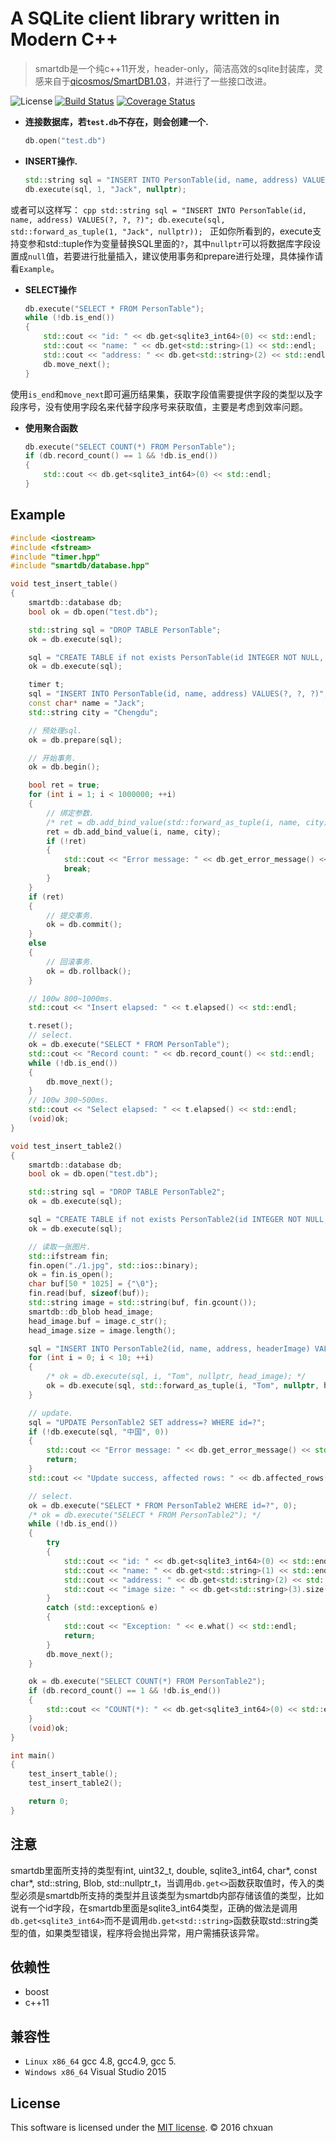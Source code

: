 A SQLite client library written in Modern C++
===============================================

> smartdb是一个纯c++11开发，header-only，简洁高效的sqlite封装库，灵感来自于[qicosmos/SmartDB1.03][1]，并进行了一些接口改进。

![License][2] 
[![Build Status](https://travis-ci.org/chxuan/smartdb.svg?branch=master)](https://travis-ci.org/chxuan/smartdb)
[![Coverage Status](https://coveralls.io/repos/github/chxuan/smartdb/badge.svg?branch=master)](https://coveralls.io/github/chxuan/smartdb?branch=master)

* **连接数据库，若`test.db`不存在，则会创建一个.**

    ```cpp
    db.open("test.db")
    ```
    
* **INSERT操作.**

    ```cpp
    std::string sql = "INSERT INTO PersonTable(id, name, address) VALUES(?, ?, ?)";
    db.execute(sql, 1, "Jack", nullptr);
    ```
或者可以这样写：
    ```cpp
    std::string sql = "INSERT INTO PersonTable(id, name, address) VALUES(?, ?, ?)";
    db.execute(sql, std::forward_as_tuple(1, "Jack", nullptr));
    ```
正如你所看到的，execute支持变参和std::tuple作为变量替换SQL里面的`?`，其中`nullptr`可以将数据库字段设置成`null`值，若要进行批量插入，建议使用事务和prepare进行处理，具体操作请看`Example`。
    
* **SELECT操作**

    ```cpp
    db.execute("SELECT * FROM PersonTable");
    while (!db.is_end())
    {
        std::cout << "id: " << db.get<sqlite3_int64>(0) << std::endl;
        std::cout << "name: " << db.get<std::string>(1) << std::endl;
        std::cout << "address: " << db.get<std::string>(2) << std::endl;
        db.move_next();
    }
    ```  
使用`is_end`和`move_next`即可遍历结果集，获取字段值需要提供字段的类型以及字段序号，没有使用字段名来代替字段序号来获取值，主要是考虑到效率问题。

* **使用聚合函数**

    ```cpp
    db.execute("SELECT COUNT(*) FROM PersonTable");
    if (db.record_count() == 1 && !db.is_end())
    {
        std::cout << db.get<sqlite3_int64>(0) << std::endl;
    }
    ```  

## Example

```cpp
#include <iostream>
#include <fstream>
#include "timer.hpp"
#include "smartdb/database.hpp"

void test_insert_table()
{
    smartdb::database db;
    bool ok = db.open("test.db");

    std::string sql = "DROP TABLE PersonTable";
    ok = db.execute(sql);

    sql = "CREATE TABLE if not exists PersonTable(id INTEGER NOT NULL, name Text, address Text)";
    ok = db.execute(sql);

    timer t;
    sql = "INSERT INTO PersonTable(id, name, address) VALUES(?, ?, ?)";
    const char* name = "Jack";
    std::string city = "Chengdu";

    // 预处理sql.
    ok = db.prepare(sql);

    // 开始事务.
    ok = db.begin();

    bool ret = true;
    for (int i = 1; i < 1000000; ++i)
    {
        // 绑定参数.
        /* ret = db.add_bind_value(std::forward_as_tuple(i, name, city)); */
        ret = db.add_bind_value(i, name, city);
        if (!ret)
        {
            std::cout << "Error message: " << db.get_error_message() << std::endl;
            break;
        }
    }
    if (ret)
    {
        // 提交事务.
        ok = db.commit();
    }
    else
    {
        // 回滚事务.
        ok = db.rollback();
    }

    // 100w 800~1000ms.
    std::cout << "Insert elapsed: " << t.elapsed() << std::endl;

    t.reset();
    // select.
    ok = db.execute("SELECT * FROM PersonTable");
    std::cout << "Record count: " << db.record_count() << std::endl;
    while (!db.is_end())
    {
        db.move_next();
    }
    // 100w 300~500ms.
    std::cout << "Select elapsed: " << t.elapsed() << std::endl;
    (void)ok;
}

void test_insert_table2()
{
    smartdb::database db;
    bool ok = db.open("test.db");

    std::string sql = "DROP TABLE PersonTable2";
    ok = db.execute(sql);

    sql = "CREATE TABLE if not exists PersonTable2(id INTEGER NOT NULL, name Text, address Text, headerImage BLOB)";
    ok = db.execute(sql);

    // 读取一张图片.
    std::ifstream fin;
    fin.open("./1.jpg", std::ios::binary);
    ok = fin.is_open();
    char buf[50 * 1025] = {"\0"};
    fin.read(buf, sizeof(buf));
    std::string image = std::string(buf, fin.gcount());
    smartdb::db_blob head_image;
    head_image.buf = image.c_str();
    head_image.size = image.length();

    sql = "INSERT INTO PersonTable2(id, name, address, headerImage) VALUES(?, ?, ?, ?)";
    for (int i = 0; i < 10; ++i)
    {
        /* ok = db.execute(sql, i, "Tom", nullptr, head_image); */
        ok = db.execute(sql, std::forward_as_tuple(i, "Tom", nullptr, head_image));
    }

    // update.
    sql = "UPDATE PersonTable2 SET address=? WHERE id=?";
    if (!db.execute(sql, "中国", 0))
    {
        std::cout << "Error message: " << db.get_error_message() << std::endl;
        return;
    }
    std::cout << "Update success, affected rows: " << db.affected_rows() << std::endl;

    // select.
    ok = db.execute("SELECT * FROM PersonTable2 WHERE id=?", 0);
    /* ok = db.execute("SELECT * FROM PersonTable2"); */
    while (!db.is_end())
    {
        try
        {
            std::cout << "id: " << db.get<sqlite3_int64>(0) << std::endl;
            std::cout << "name: " << db.get<std::string>(1) << std::endl;
            std::cout << "address: " << db.get<std::string>(2) << std::endl;
            std::cout << "image size: " << db.get<std::string>(3).size() << std::endl;
        }
        catch (std::exception& e)
        {
            std::cout << "Exception: " << e.what() << std::endl;
            return;
        }
        db.move_next();
    }

    ok = db.execute("SELECT COUNT(*) FROM PersonTable2");
    if (db.record_count() == 1 && !db.is_end())
    {
        std::cout << "COUNT(*): " << db.get<sqlite3_int64>(0) << std::endl;
    }
    (void)ok;
}

int main()
{
    test_insert_table();
    test_insert_table2();

    return 0;
}


```

## 注意

smartdb里面所支持的类型有int, uint32_t, double, sqlite3_int64, char*, const char*, std::string, Blob, std::nullptr_t，当调用`db.get<>`函数获取值时，传入的类型必须是smartdb所支持的类型并且该类型为smartdb内部存储该值的类型，比如说有一个id字段，在smartdb里面是sqlite3_int64类型，正确的做法是调用`db.get<sqlite3_int64>`而不是调用`db.get<std::string>`函数获取std::string类型的值，如果类型错误，程序将会抛出异常，用户需捕获该异常。

## 依赖性

* boost
* c++11

## 兼容性

* `Linux x86_64` gcc 4.8, gcc4.9, gcc 5.
* `Windows x86_64` Visual Studio 2015

## License
This software is licensed under the [MIT license][3]. © 2016 chxuan


  [1]: https://github.com/qicosmos/SmartDB1.03
  [2]: http://img.shields.io/badge/license-MIT-blue.svg?style=flat-square
  [3]: https://github.com/chxuan/smartdb/blob/master/LICENSE
